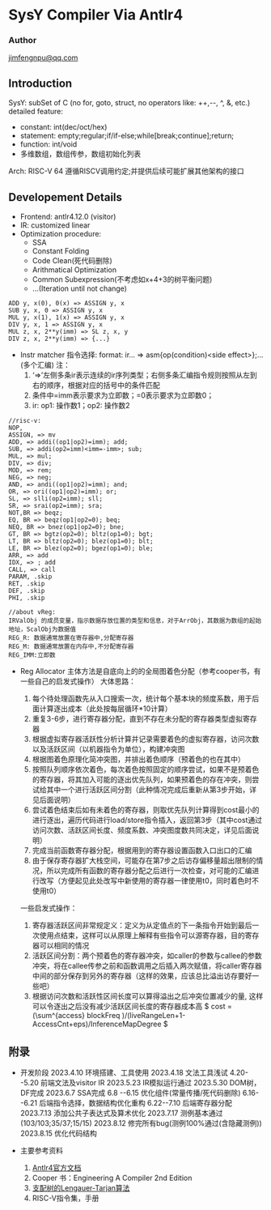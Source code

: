 # SysY Compiler Via Antlr4
### Author
jimfengnpu@qq.com
## Introduction
SysY: subSet of C (no for, goto, struct, no operators like: ++,--, ^, &, etc.)
detailed feature:
+ constant: int(dec/oct/hex)
+ statement: empty;regular;if/if-else;while[break;continue];return;
+ function: int/void
+ 多维数组，数组传参，数组初始化列表

Arch: RISC-V 64 遵循RISCV调用约定;并提供后续可能扩展其他架构的接口
## Developement Details

+ Frontend: antlr4.12.0 (visitor)
+ IR: customized linear
+ Optimization procedure:
    - SSA
    - Constant Folding
    - Code Clean(死代码删除)
    - Arithmatical Optimization
    - Common Subexpression(不考虑如x+4+3的树平衡问题)
    - ...(Iteration until not change)
```
ADD y, x(0), 0(x) => ASSIGN y, x
SUB y, x, 0 => ASSIGN y, x
MUL y, x(1), 1(x) => ASSIGN y, x
DIV y, x, 1 => ASSIGN y, x
MUL z, x, 2**y(imm) => SL z, x, y
DIV z, x, 2**y(imm) => {...}
```
+ Instr matcher 指令选择:
format: ir... => asm{op(condition)\<side effect\>};...(多个汇编)
注：
    1. ‘=>’左侧多条ir表示连续的ir序列类型；右侧多条汇编指令规则按照从左到右的顺序，根据对应的括号中的条件匹配
    2. 条件中=imm表示要求为立即数；=0表示要求为立即数0；
    3. ir: op1: 操作数1；op2: 操作数2
```
//risc-v:
NOP, 
ASSIGN, => mv
ADD, => addi((op1|op2)=imm); add;
SUB, => addi(op2=imm)<imm=-imm>; sub; 
MUL, => mul;
DIV, => div;
MOD, => rem;
NEG, => neg;
AND, => andi((op1|op2)=imm); and;
OR, => ori((op1|op2)=imm); or;
SL, => slli(op2=imm); sll;
SR, => srai(op2=imm); sra;
NOT,BR => beqz;
EQ, BR => beqz(op1|op2=0); beq;
NEQ, BR => bnez(op1|op2=0); bne;
GT, BR => bgtz(op2=0); bltz(op1=0); bgt;
LT, BR => bltz(op2=0); blez(op1=0); blt;
LE, BR => blez(op2=0); bgez(op1=0); ble;
ARR, => add
IDX, => ; add
CALL, => call
PARAM, .skip
RET, .skip
DEF, .skip
PHI, .skip

//about vReg:
IRValObj 的成员变量，指示数据存放位置的类型和信息，对于ArrObj，其数据为数组的起始地址，ScalObj为数据值
REG_R: 数据通常放置在寄存器中,分配寄存器
REG_M: 数据通常放置在内存中,不分配寄存器
REG_IMM:立即数
```

- Reg Allocator
主体方法是自底向上的的全局图着色分配（参考cooper书，有一些自己的启发式操作）
大体思路：
    1. 每个待处理函数先从入口搜索一次，统计每个基本块的频度系数，用于后面计算逐出成本（此处按每层循环*10计算）
    2. 重复3-6步，进行寄存器分配，直到不存在未分配的寄存器类型虚拟寄存器
    3. 根据虚拟寄存器活跃性分析计算并记录需要着色的虚拟寄存器，访问次数以及活跃区间（以机器指令为单位），构建冲突图
    4. 根据图着色原理化简冲突图，并排出着色顺序（预着色的也在其中）
    5. 按照队列顺序依次着色，每次着色按照固定的顺序尝试，如果不是预着色的寄存器，将其加入可能的逐出优先队列，如果预着色的存在冲突，则尝试给其中一个进行活跃区间分割（此种情况完成后重新从第3步开始，详见后面说明）
    6. 尝试着色结束后如有未着色的寄存器，则取优先队列计算得到cost最小的进行逐出，遍历代码进行load/store指令插入，返回第3步（其中cost通过访问次数、活跃区间长度、频度系数、冲突图度数共同决定，详见后面说明）
    7. 完成当前函数寄存器分配，根据用到的寄存器设置函数入口出口的汇编
    8. 由于保存寄存器扩大栈空间，可能存在第7步之后访存偏移量超出限制的情况，所以完成所有函数的寄存器分配之后进行一次检查，对可能的汇编进行改写（方便起见此处改写中新使用的寄存器一律使用t0，同时着色时不使用t0）

    一些启发式操作：
    1. 寄存器活跃区间非常规定义：定义为从定值点的下一条指令开始到最后一次使用点结束，这样可以从原理上解释有些指令可以源寄存器，目的寄存器可以相同的情况
    2. 活跃区间分割：两个预着色的寄存器冲突，如caller的参数与callee的参数冲突，将在callee传参之前和函数调用之后插入两次赋值，将caller寄存器中间的部分保存到另外的寄存器（这样的效果，应该总比溢出访存要好一些吧）
    3. 根据访问次数和活跃性区间长度可以算得溢出之后冲突位置减少的量, 这样可以令逐出之后没有减少活跃区间长度的寄存器成本高
    $ cost = (\sum^{access} blockFreq )/(liveRangeLen+1-AccessCnt+eps)/InferenceMapDegree $
## 附录
+ 开发阶段
2023.4.10 环境搭建、工具使用
2023.4.18 文法工具浅试
4.20--5.20 前端文法及visitor IR
2023.5.23 IR模拟运行通过
2023.5.30 DOM树，DF完成
2023.6.7  SSA完成
6.8 --6.15 优化组件(常量传播/死代码删除)
6.16--6.21 后端指令选择，数据结构优化重构
6.22--7.10 后端寄存器分配
2023.7.13 添加公共子表达式及算术优化
2023.7.17 测例基本通过(103/103;35/37;15/15)
2023.8.12 修完所有bug(测例100%通过(含隐藏测例))
2023.8.15 优化代码结构

+ 主要参考资料
  1. [Antlr4官方文档](https://github.com/antlr/antlr4/blob/master/doc/index.md)
  2. Cooper 书：Engineering A Compiler 2nd Edition
  3. [支配树的Lengauer-Tarjan算法](https://www.cnblogs.com/meowww/p/6475952.html)
  4. RISC-V指令集，手册